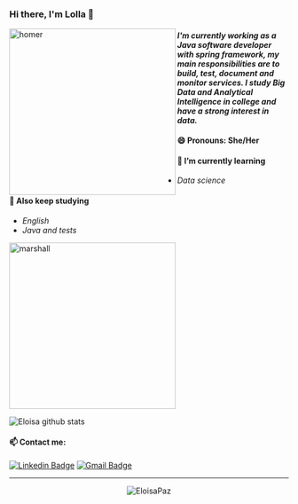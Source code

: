### Hi there, I'm Lolla 👋

<img align="left" src="https://media2.giphy.com/media/26BGIqWh2R1fi6JDa/giphy.gif" alt="homer" width="300"/>

#### *I'm currently working as a Java software developer with spring framework, my main responsibilities are to build, test, document and monitor services. I study Big Data and Analytical Intelligence in college and have a strong interest in data.*

#### 😄 Pronouns: She/Her

#### 🌱 I’m currently learning

- *Data science* 

#### 🌱 Also keep studying

- *English*
- *Java and tests*

<img src="https://media.giphy.com/media/14rI19QbiK3Gxi/giphy.gif" alt="marshall" width="300">

 ![Eloisa github stats](https://github-readme-stats.vercel.app/api?username=EloisaPaz&show_icons=true&theme=cobalt)

#### 📫 Contact me: 

 [![Linkedin Badge](https://img.shields.io/badge/-LinkedIn-blue?style=flat-square&logo=Linkedin&logoColor=white&link=https://www.linkedin.com/in/eloisa-paz)](https://www.linkedin.com/in/eloisa-paz)
 [![Gmail Badge](https://img.shields.io/badge/-Gmail-c14438?style=flat-square&logo=Gmail&logoColor=white)](mailto:eloisapaz28@gmail.com)
 _______ 

<p align="center"> <img src="https://komarev.com/ghpvc/?username=EloisaPaz" alt="EloisaPaz" /> </p>
